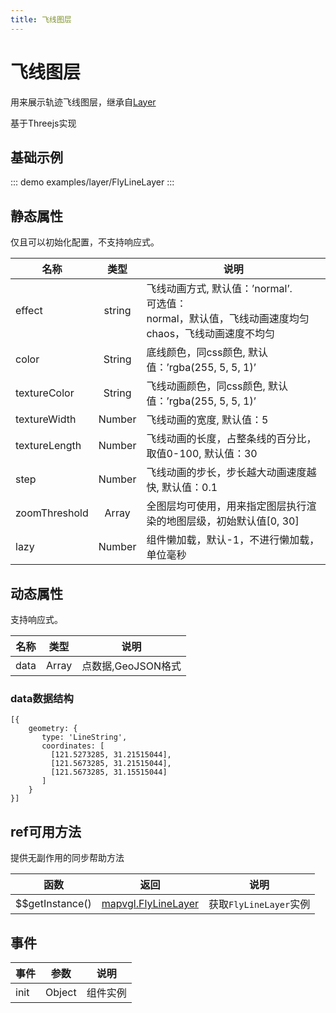 ```yaml
---
title: 飞线图层
---
```


# 飞线图层
用来展示轨迹飞线图层，继承自[Layer](https://mapv.baidu.com/gl/docs/Layer.html)

基于Threejs实现

## 基础示例

::: demo
examples/layer/FlyLineLayer
:::

## 静态属性
仅且可以初始化配置，不支持响应式。

名称 | 类型 | 说明
---|:---:|---
effect | string | 飞线动画方式, 默认值：’normal’. <br/> 可选值：<br/> normal，默认值，飞线动画速度均匀 <br/> chaos，飞线动画速度不均匀
color | String | 底线颜色，同css颜色, 默认值：’rgba(255, 5, 5, 1)’
textureColor | String | 飞线动画颜色，同css颜色, 默认值：’rgba(255, 5, 5, 1)’
textureWidth | Number | 飞线动画的宽度, 默认值：5
textureLength | Number | 飞线动画的长度，占整条线的百分比，取值0-100, 默认值：30
step | Number | 飞线动画的步长，步长越大动画速度越快, 默认值：0.1
zoomThreshold | Array | 全图层均可使用，用来指定图层执行渲染的地图层级，初始默认值[0, 30]
lazy | Number | 组件懒加载，默认-1，不进行懒加载，单位毫秒

## 动态属性
支持响应式。

名称 | 类型 | 说明
---|---|---|
data | Array  | 点数据,GeoJSON格式

### data数据结构
```
[{
    geometry: {
       type: 'LineString',
       coordinates: [
         [121.5273285, 31.21515044],
         [121.5673285, 31.21515044],
         [121.5673285, 31.15515044]
       ]
    }
}]
```

## ref可用方法
提供无副作用的同步帮助方法

函数 | 返回 | 说明
---|---|---|
$$getInstance() | [mapvgl.FlyLineLayer](https://mapv.baidu.com/gl/docs/FlyLineLayer.html) | 获取`FlyLineLayer`实例

## 事件

事件 | 参数 | 说明
---|---|---|
init | Object | 组件实例
